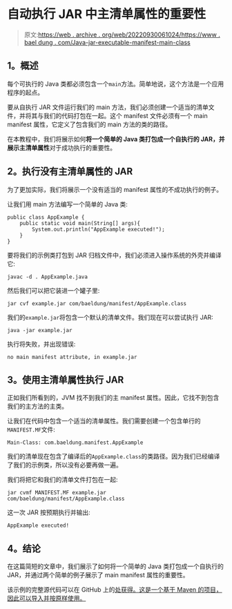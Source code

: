 # 自动执行 JAR 中主清单属性的重要性

> 原文:[https://web . archive . org/web/20220930061024/https://www . bael dung . com/Java-jar-executable-manifest-main-class](https://web.archive.org/web/20220930061024/https://www.baeldung.com/java-jar-executable-manifest-main-class)

## **1。概述**

每个可执行的 Java 类都必须包含一个`main`方法。简单地说，这个方法是一个应用程序的起点。

要从自执行 JAR 文件运行我们的 main 方法，我们必须创建一个适当的清单文件，并将其与我们的代码打包在一起。这个 manifest 文件必须有一个 main manifest 属性，它定义了包含我们的 main 方法的类的路径。

在本教程中，我们将展示如何**将一个简单的 Java 类打包成一个自执行的 JAR，并展示主清单属性**对于成功执行的重要性。

## **2。执行没有主清单属性**的 JAR

为了更加实际，我们将展示一个没有适当的 manifest 属性的不成功执行的例子。

让我们用 main 方法编写一个简单的 Java 类:

```
public class AppExample {
    public static void main(String[] args){
        System.out.println("AppExample executed!");
    }
} 
```

要将我们的示例类打包到 JAR 归档文件中，我们必须进入操作系统的外壳并编译它:

```
javac -d . AppExample.java 
```

然后我们可以把它装进一个罐子里:

```
jar cvf example.jar com/baeldung/manifest/AppExample.class 
```

我们的`example.jar`将包含一个默认的清单文件。我们现在可以尝试执行 JAR:

```
java -jar example.jar 
```

执行将失败，并出现错误:

```
no main manifest attribute, in example.jar 
```

## **3。使用主清单属性**执行 JAR

正如我们所看到的，JVM 找不到我们的主 manifest 属性。因此，它找不到包含我们的主方法的主类。

让我们在代码中包含一个适当的清单属性。我们需要创建一个包含单行的`MANIFEST.MF`文件:

```
Main-Class: com.baeldung.manifest.AppExample 
```

我们的清单现在包含了编译后的`AppExample.class`的类路径。因为我们已经编译了我们的示例类，所以没有必要再做一遍。

我们将把它和我们的清单文件打包在一起:

```
jar cvmf MANIFEST.MF example.jar com/baeldung/manifest/AppExample.class 
```

这一次 JAR 按预期执行并输出:

```
AppExample executed!
```

## **4。结论**

在这篇简短的文章中，我们展示了如何将一个简单的 Java 类打包成一个自执行的 JAR，并通过两个简单的例子展示了 main manifest 属性的重要性。

该示例的完整源代码可以在 GitHub 上的[处获得。这是一个基于 Maven 的项目，因此可以导入并按原样使用。](https://web.archive.org/web/20220525202517/https://github.com/eugenp/tutorials/tree/master/core-java-modules/core-java-jar)